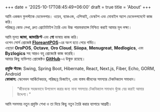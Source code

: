 +++
date = '2025-10-17T08:45:49+06:00'
draft = true
title = 'About'
+++

আমি একজন ফুলস্ট্যাক ডেভেলপার। ওয়েব, ব্যাকএন্ড, এপিআই, ডেস্কটপ এবং মোবাইল অ্যাপ ডেভেলপমেন্টে কাজ করি।  
পরিচ্ছন্ন কোড লেখা, দ্রুত প্রোটোটাইপ তৈরি এবং উচ্চ পারফরম্যান্স নিশ্চিত করাই আমার মূল লক্ষ্য।

আমি মূলত **জাভা**, **জাভাস্ক্রিপ্ট** এবং **গো** ভাষায় কাজ করি।  
ওপেন সোর্স প্রোজেক্ট **[FloreantPOS](https://sourceforge.net/projects/floreantpos/)**-এর অংশ হতে পেরে গর্বিত।  
এছাড়া **OroPOS**, **Octave**, **Oro Cloud**, **Siiopa**, **Menugreat**, **Medlogics**, এবং **Byzlogics** সহ আরও বহু প্রোজেক্টে কাজ করেছি।  
আমার কিছু ব্যক্তিগত প্রোজেক্টও **[GitHub](https://github.com/msrsiddik)**-এ উন্মুক্ত রয়েছে।

**প্রযুক্তি স্ট্যাক:** Swing, Spring Boot, Hibernate, React, Next.js, Fiber, Echo, GORM, Android  
**ফোকাস:** স্কেলেবল আর্কিটেকচার, পরিচ্ছন্ন ডিজাইন, এবং বাস্তব জীবনের সমস্যার টেকনিক্যাল সমাধান।

> “জীবনকে সহজভাবে উপভোগ করার জন্য নানা সমস্যার টেকনিক্যাল সমাধান খুঁজে বের করাই আমার উদ্দেশ্য।”

আমি সবসময় নতুন প্রযুক্তি শেখা ও তা দিয়ে কিছু নতুন তৈরি করার ব্যাপারে আগ্রহী।